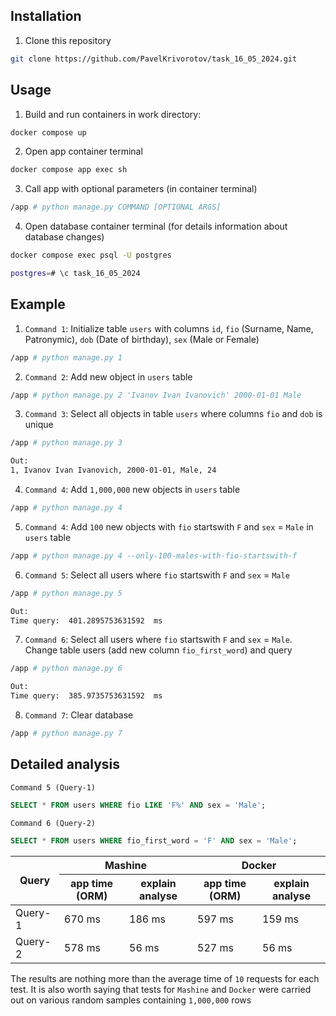 ## Installation

1) Clone this repository
  ```bash
  git clone https://github.com/PavelKrivorotov/task_16_05_2024.git
  ```

## Usage

1) Build and run containers in work directory:
 ```bash
 docker compose up
 ```

2) Open app container terminal
```bash
docker compose app exec sh
```

3) Call app with optional parameters (in container terminal)
```bash
/app # python manage.py COMMAND [OPTIONAL ARGS]
```

4) Open database container terminal (for details information about database changes)
```bash
docker compose exec psql -U postgres
```
```bash
postgres=# \c task_16_05_2024
```

## Example

1) `Command 1`: Initialize table `users` with columns `id`, `fio` (Surname, Name, Patronymic), `dob` (Date of birthday), `sex` (Male or Female)
```bash
/app # python manage.py 1
```

2) `Command 2`: Add new object in `users` table
```bash
/app # python manage.py 2 'Ivanov Ivan Ivanovich' 2000-01-01 Male
```

3) `Command 3`: Select all objects in table `users` where columns `fio` and `dob` is unique
```bash
/app # python manage.py 3
```

```bash
Out:
1, Ivanov Ivan Ivanovich, 2000-01-01, Male, 24
```

4) `Command 4`: Add `1,000,000` new objects in `users` table
```bash
/app # python manage.py 4
```

5) `Command 4`: Add `100` new objects with `fio` startswith `F` and `sex` = `Male` in `users` table
```bash
/app # python manage.py 4 --only-100-males-with-fio-startswith-f
```

6) `Command 5`: Select all users where `fio` startswith `F` and `sex` = `Male`
```bash
/app # python manage.py 5
```

```bash
Out:
Time query:  401.2895753631592  ms
```

7) `Command 6`: Select all users where `fio` startswith `F` and `sex` = `Male`. Change table users (add new column `fio_first_word`) and query
```bash
/app # python manage.py 6
```

```bash
Out:
Time query:  385.9735753631592  ms
```

8) `Command 7`: Clear database
```bash
/app # python manage.py 7
```

## Detailed analysis

`Command 5 (Query-1)`
```sql
SELECT * FROM users WHERE fio LIKE 'F%' AND sex = 'Male';
```

`Command 6 (Query-2)`
```sql
SELECT * FROM users WHERE fio_first_word = 'F' AND sex = 'Male';
```

<table>
  <thead>
    <tr>
      <th rowspan="2">Query</th>
      <th colspan="2">Mashine</th>
      <th colspan="2">Docker</th>
    </tr>
    <tr>
      <th>app time (ORM)</th>
      <th>explain analyse</th>
      <th>app time (ORM)</th>
      <th>explain analyse</th>
    </tr>
  </thead>
  <tbody>
    <tr>
      <td>Query-1</td>
      <td>670 ms</td>
      <td>186 ms</td>
      <td>597 ms</td>
      <td>159 ms</td>
    </tr>
    <tr>
      <td>Query-2</td>
      <td>578 ms</td>
      <td>56 ms</td>
      <td>527 ms</td>
      <td>56 ms</td>
    </tr>
  </tbody>
</table>

The results are nothing more than the average time of `10` requests for each test. It is also worth saying that tests for `Mashine`
and `Docker` were carried out on various random samples containing `1,000,000` rows
